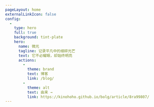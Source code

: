 ```yaml
---
pageLayout: home
externalLinkIcon: false
config:
  -
    type: hero
    full: true
    background: tint-plate
    hero:
      name: 微光
      tagline: 记录平凡中的细碎光芒
      text: 它不必耀眼，却始终明亮
      actions:
        -
          theme: brand
          text: 博客
          link: /blog/
        -
          theme: alt
          text: 由来 →
          link: https://kinohoho.github.io/bolg/article/8ra99807/
---
```


